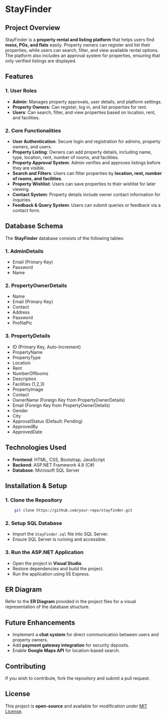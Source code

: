 # StayFinder

## Project Overview
StayFinder is a **property rental and listing platform** that helps users find **mess, PGs, and flats** easily. Property owners can register and list their properties, while users can search, filter, and view available rental options. The platform also includes an approval system for properties, ensuring that only verified listings are displayed.

## Features
### 1. **User Roles**
- **Admin**: Manages property approvals, user details, and platform settings.
- **Property Owners**: Can register, log in, and list properties for rent.
- **Users**: Can search, filter, and view properties based on location, rent, and facilities.

### 2. **Core Functionalities**
- **User Authentication**: Secure login and registration for admins, property owners, and users.
- **Property Listing**: Owners can add property details, including name, type, location, rent, number of rooms, and facilities.
- **Property Approval System**: Admin verifies and approves listings before they are visible.
- **Search and Filters**: Users can filter properties by **location, rent, number of rooms, and facilities**.
- **Property Wishlist**: Users can save properties to their wishlist for later viewing.
- **Contact System**: Property details include owner contact information for inquiries.
- **Feedback & Query System**: Users can submit queries or feedback via a contact form.

## Database Schema
The **StayFinder** database consists of the following tables:

### 1. **AdminDetails**
- Email (Primary Key)
- Password
- Name

### 2. **PropertyOwnerDetails**
- Name
- Email (Primary Key)
- Contact
- Address
- Password
- ProfilePic

### 3. **PropertyDetails**
- ID (Primary Key, Auto-Increment)
- PropertyName
- PropertyType
- Location
- Rent
- NumberOfRooms
- Description
- Facilities (1,2,3)
- PropertyImage
- Contact
- OwnerName (Foreign Key from PropertyOwnerDetails)
- Email (Foreign Key from PropertyOwnerDetails)
- Gender
- City
- ApprovalStatus (Default: Pending)
- ApprovedBy
- ApprovedDate

## Technologies Used
- **Frontend**: HTML, CSS, Bootstrap, JavaScript
- **Backend**: ASP.NET Framework 4.8 (C#)
- **Database**: Microsoft SQL Server

## Installation & Setup
### 1. **Clone the Repository**
```bash
    git clone https://github.com/your-repo/stayfinder.git
```
### 2. **Setup SQL Database**
- Import the `StayFinder.sql` file into SQL Server.
- Ensure SQL Server is running and accessible.

### 3. **Run the ASP.NET Application**
- Open the project in **Visual Studio**.
- Restore dependencies and build the project.
- Run the application using IIS Express.

## ER Diagram
Refer to the **ER Diagram** provided in the project files for a visual representation of the database structure.

## Future Enhancements
- Implement a **chat system** for direct communication between users and property owners.
- Add **payment gateway integration** for security deposits.
- Enable **Google Maps API** for location-based search.

## Contributing
If you wish to contribute, fork the repository and submit a pull request.

## License
This project is **open-source** and available for modification under [MIT License](LICENSE).

